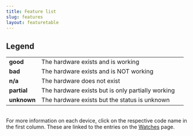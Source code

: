 ```yaml
---
title: Feature list
slug: features
layout: featuretable
---
```


<h2>Legend</h2>
<table>
<tr><td><b>good</b></td><td>The hardware exists and is working</td><td class="support-col good" /></tr>
<tr><td><b>bad</b></td><td>The hardware exists and is NOT working</td><td class="support-col bad" /></tr>
<tr><td><b>n/a</b></td><td>The hardware does not exist</td><td class="support-col na"/ ></tr>
<tr><td><b>partial</b></td><td>The hardware exists but is only partially working</td><td class="support-col partial" /></tr>
<tr><td><b>unknown</b></td><td>The hardware exists but the status is unknown</td><td class="support-col unknown" /></tr>
</table>

<br/>
For more information on each device, click on the respective code name in the first column. These are linked to the entries on the <a href="{{rel 'watches'}}">Watches</a> page.
